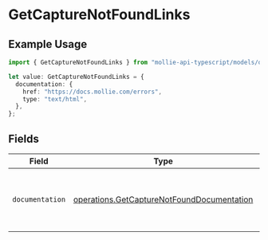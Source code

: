 # GetCaptureNotFoundLinks

## Example Usage

```typescript
import { GetCaptureNotFoundLinks } from "mollie-api-typescript/models/operations";

let value: GetCaptureNotFoundLinks = {
  documentation: {
    href: "https://docs.mollie.com/errors",
    type: "text/html",
  },
};
```

## Fields

| Field                                                                                                    | Type                                                                                                     | Required                                                                                                 | Description                                                                                              |
| -------------------------------------------------------------------------------------------------------- | -------------------------------------------------------------------------------------------------------- | -------------------------------------------------------------------------------------------------------- | -------------------------------------------------------------------------------------------------------- |
| `documentation`                                                                                          | [operations.GetCaptureNotFoundDocumentation](../../models/operations/getcapturenotfounddocumentation.md) | :heavy_check_mark:                                                                                       | The URL to the generic Mollie API error handling guide.                                                  |